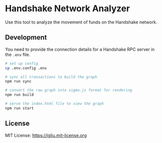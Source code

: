 Handshake Network Analyzer
==

Use this tool to analyze the movement of funds on the Handshake network.

## Development

You need to provide the connection details for a Handshake RPC server in the `.env` file.

```bash
# set up config
cp .env.config .env

# sync all transactions to build the graph
npm run sync

# convert the raw graph into sigma.js format for rendering
npm run build

# serve the index.html file to view the graph
npm run start
```

## License
MIT License: https://igliu.mit-license.org
